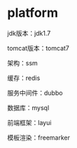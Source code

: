 # platform

jdk版本：jdk1.7

tomcat版本：tomcat7

架构：ssm

缓存：redis

服务中间件：dubbo

数据库：mysql

前端框架：layui

模板渲染：freemarker
